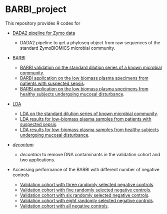 # BARBI_project

This repository provides R codes for 

- [DADA2 pipeline for Zymo data](https://github.com/PratheepaJ/BARBI_project/tree/master/Zymo_Dada2_pipeline)
    - DADA2 pipeline to get a phyloseq object from raw sequences of the standard ZymoBIOMICS microbial community.
    
- [BARBI](https://github.com/PratheepaJ/BARBI_project/tree/master/BARBI_applications)
    - [BARBI validation on the standard dilution series of a known microbial community](https://github.com/PratheepaJ/BARBI_project/blob/master/BARBI_applications/BARBI_Zymo.Rmd).
    - [BARBI application on the low biomass plasma specimens from patients with suspected sepsis](https://github.com/PratheepaJ/BARBI_project/blob/master/BARBI_applications/BARBI_SIRS.Rmd).
    - [BARBI application on the low biomass plasma specimens from healthy subjects undergoing mucosal disturbance](https://github.com/PratheepaJ/BARBI_project/blob/master/BARBI_applications/BARBI_HF.Rmd).
    
-  [LDA](https://github.com/PratheepaJ/BARBI_project/tree/master/LDA_Revision)
    - [LDA on the standard dilution series of known microbial community](https://github.com/PratheepaJ/BARBI_project/blob/master/LDA_Revision/LDA_Zymo_Revision.Rmd).
    - [LDA results for low-biomass plasma samples from patients with suspected sepsis](https://github.com/PratheepaJ/BARBI_project/blob/master/LDA_Revision/LDA_SIRS_Revision.Rmd).
    - [LDA results for low-biomass plasma samples from healthy subjects undergoing mucosal disturbance](https://github.com/PratheepaJ/BARBI_project/blob/master/LDA_Revision/LDA_HF_Revision.Rmd).
    
- [_decontam_](https://github.com/PratheepaJ/BARBI_project/tree/master/decontam_for_all_data)
    - _decontam_ to remove DNA contaminants in the validation cohort and two applications. 
  
- Accessing performance of the BARBI with different number of negative controls
    - [Validation cohort with three randomly selected negative controls](https://github.com/PratheepaJ/BARBI_project/blob/master/BARBI_applications/BARBI_Zymo_nc_3.Rmd).
    - [Validation cohort with five randomly selected negative controls](https://github.com/PratheepaJ/BARBI_project/blob/master/BARBI_applications/BARBI_Zymo_nc_5.Rmd).
    - [Validation cohort with six randomly selected negative controls](https://github.com/PratheepaJ/BARBI_project/blob/master/BARBI_applications/BARBI_Zymo_nc_6.Rmd).
    - [Validation cohort with eight randomly selected negative controls](https://github.com/PratheepaJ/BARBI_project/blob/master/BARBI_applications/BARBI_Zymo_nc_8.Rmd).
    - [Validation cohort with all negative controls](https://github.com/PratheepaJ/BARBI_project/blob/master/BARBI_applications/BARBI_Zymo.Rmd).